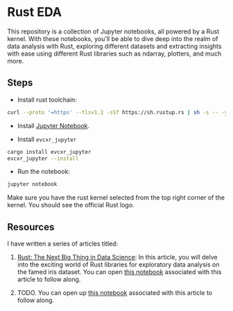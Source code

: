 # Rust EDA

This repository is a collection of Jupyter notebooks, all powered by a Rust kernel. With these notebooks, you'll be able to dive deep into the realm of data analysis with Rust, exploring different datasets and extracting insights with ease using different Rust libraries such as ndarray, plotters, and much more.

## Steps

- Install rust toolchain:

```sh
curl --proto '=https' --tlsv1.2 -sSf https://sh.rustup.rs | sh -s -- -y --default-toolchain nightly
```

- Install [Jupyter Notebook](https://jupyter.org/install).

- Install `evcxr_jupyter`

```sh
cargo install evcxr_jupyter
evcxr_jupyter --install
```

- Run the notebook:

```sh
jupyter notebook
```

Make sure you have the rust kernel selected from the top right corner of the kernel. You should see the official Rust logo.

## Resources

I have written a series of articles titled:

1. [Rust: The Next Big Thing in Data Science](https://wiseai.medium.com/rust-the-next-big-thing-in-data-science-319a03305883?source=user_profile---------0----------------------------): In this article, you will delve into the exciting world of Rust libraries for exploratory data analysis on the famed iris dataset. You can open [this notebook](./1-iris-data-analysis-rust.ipynb) associated with this article to follow along.

1. TODO. You can open up [this notebook](./2-ndarray-tutorial.ipynb) associated with this article to follow along.
